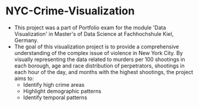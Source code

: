 # NYC-Crime-Visualization

- This project was a part of Portfolio exam for the module 'Data Visualization' in Master's of Data Science at Fachhochshule Kiel, Germany.
- The goal of this visualization project is to provide a comprehensive understanding of the complex issue of violence in New York City. By visually representing the data related to murders per 100 shootings in each borough, age and race distribution of perpetrators, shootings in each hour of the day, and months with the highest shootings, the project aims to:
    - Identify high crime areas 
    - Highlight demographic patterns
    - Identify temporal patterns

